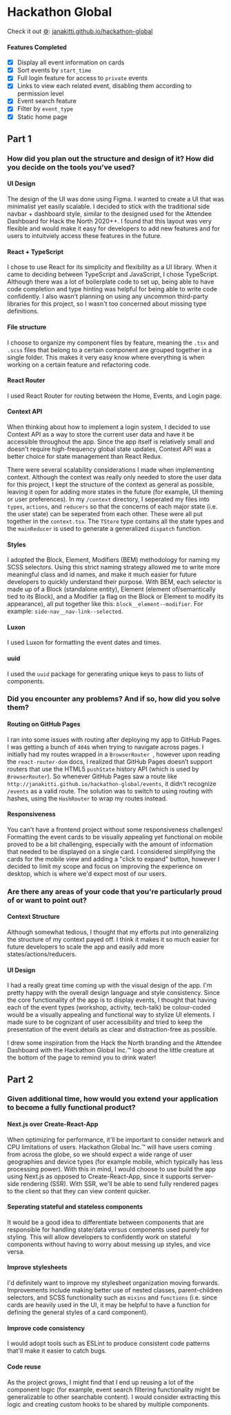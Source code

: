 # Hackathon Global

Check it out [⚙️](https://emojipedia.org/gear/): [janakitti.github.io/hackathon-global](https://janakitti.github.io/hackathon-global)

#### Features Completed

- [x] Display all event information on cards
- [x] Sort events by `start_time`
- [x] Full login feature for access to `private` events
- [x] Links to view each related event, disabling them according to permission level
- [x] Event search feature
- [x] Filter by `event_type`
- [x] Static home page

## Part 1

### How did you plan out the structure and design of it? How did you decide on the tools you've used?

#### UI Design

The design of the UI was done using Figma. I wanted to create a UI that was minimalist yet easily scalable. I decided to stick with the traditional side navbar + dashboard style, similar to the designed used for the Attendee Dashboard for Hack the North 2020++. I found that this layout was very flexible and would make it easy for developers to add new features and for users to intuitviely access these features in the future.

#### React + TypeScript

I chose to use React for its simplicity and flexibility as a UI library. When it came to deciding between TypeScript and JavaScript, I chose TypeScript. Although there was a lot of boilerplate code to set up, being able to have code completion and type hinting was helpful for being able to write code confidently. I also wasn't planning on using any uncommon third-party libraries for this project, so I wasn't too concerned about missing type definitions.

#### File structure

I choose to organize my component files by feature, meaning the `.tsx` and `.scss` files that belong to a certain component are grouped together in a single folder. This makes it very easy know where everything is when working on a certain feature and refactoring code.

#### React Router

I used React Router for routing between the Home, Events, and Login page.

#### Context API

When thinking about how to implement a login system, I decided to use Context API as a way to store the current user data and have it be accessible throughout the app. Since the app itself is relatively small and doesn't require high-frequency global state updates, Context API was a better choice for state management than React Redux.

There were several scalability considerations I made when implementing context. Although the context was really only needed to store the user data for this project, I kept the structure of the context as general as possible, leaving it open for adding more states in the future (for example, UI theming or user preferences). In my `/context` directory, I seperated my files into `types`, `actions`, and `reducers` so that the concerns of each major state (i.e. the user state) can be seperated from each other. These were all put together in the `context.tsx`. The `TStore` type contains all the state types and the `mainReducer` is used to generate a generalized `dispatch` function.

#### Styles

I adopted the Block, Element, Modifiers (BEM) methodology for naming my SCSS selectors. Using this strict naming strategy allowed me to write more meaningful class and id names, and make it much easier for future developers to quickly understand their purpose. With BEM, each selector is made up of a Block (standalone entity), Element (element of/semantically tied to its Block), and a Modifier (a flag on the Block or Element to modify its appearance), all put together like this: `block__element--modifier`.  For example: `side-nav__nav-link--selected`.

#### Luxon

I used Luxon for formatting the event dates and times.

#### uuid

I used the `uuid` package for generating unique keys to pass to lists of components.

### Did you encounter any problems? And if so, how did you solve them?

#### Routing on GitHub Pages

I ran into some issues with routing after deploying my app to GitHub Pages. I was getting a bunch of `404`s when trying to navigate across pages. I initially had my routes wrapped in a `BrowserRouter `, however upon reading the `react-router-dom` docs, I realized that GitHub Pages doesn’t support routers that use the HTML5 `pushState` history API (which is used by `BrowserRouter`). So whenever GitHub Pages saw a route like `http://janakitti.github.io/hackathon-global/events`, it didn't recognize `/events` as a valid route. The solution was to switch to using routing with hashes, using the `HashRouter` to wrap my routes instead. 

#### Responsiveness

You can't have a frontend project without some responsiveness challenges! Formatting the event cards to be visually appealing yet functional on mobile proved to be a bit challenging, especially with the amount of information that needed to be displayed on a single card. I considered simplifying the cards for the mobile view and adding a "click to expand" button, however I decided to limit my scope and focus on improving the experience on desktop, which is where we'd expect most of our users.

### Are there any areas of your code that you're particularly proud of or want to point out?

#### Context Structure

Although somewhat tedious, I thought that my efforts put into generalizing the structure of my context payed off. I think it makes it so much easier for future developers to scale the app and easily add more states/actions/reducers.

#### UI Design

I had a really great time coming up with the visual design of the app. I'm pretty happy with the overall design language and style consistency. Since the core functionality of the app is to display events, I thought that having each of the event types (workshop, activity, tech-talk) be colour-coded would be a visually appealing and functional way to stylize UI elements. I made sure to be cognizant of user accessibility and tried to keep the presentation of the event details as clear and distraction-free as possible.

I drew some inspiration from the Hack the North branding and the Attendee Dashboard with the Hackathon Global Inc.™ logo and the little creature at the bottom of the page to remind you to drink water!

## Part 2

### Given additional time, how would you extend your application to become a fully functional product?

#### Next.js over Create-React-App

When optimizing for performance, it'll be important to consider network and CPU limitations of users. Hackathon Global Inc.™ will have users coming from across the globe, so we should expect a wide range of user geographies and device types (for example mobile, which typically has less processing power). With this in mind, I would choose to use build the app using Next.js as opposed to Create-React-App, since it supports server-side rendering (SSR). With SSR, we'll be able to send fully rendered pages to the client so that they can view content quicker.

#### Seperating stateful and stateless components

It would be a good idea to differentiate between components that are responsible for handling state/data versus components used purely for styling. This will allow developers to confidently work on stateful components without having to worry about messing up styles, and vice versa.

#### Improve stylesheets

I'd definitely want to improve my stylesheet organization moving forwards. Improvements include making better use of nested classes, parent-children selectors, and SCSS functionality such as `mixins` and `functions` (i.e. since cards are heavily used in the UI, it may be helpful to have a function for defining the general styles of a card component).

#### Improve code consistency

I would adopt tools such as ESLint to produce consistent code patterns that'll make it easier to catch bugs.

#### Code reuse

As the project grows, I might find that I end up reusing a lot of the component logic (for example, event search filtering functionality might be generalizable to other searchable content). I would consider extracting this logic and creating custom hooks to be shared by multiple components.